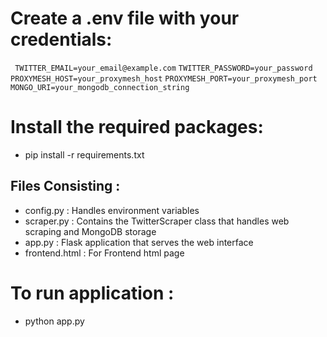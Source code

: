 # Create a .env file with your credentials:

` TWITTER_EMAIL=your_email@example.com`
`TWITTER_PASSWORD=your_password`
`PROXYMESH_HOST=your_proxymesh_host`
`PROXYMESH_PORT=your_proxymesh_port`
`MONGO_URI=your_mongodb_connection_string` 

# Install the required packages:

* pip install -r requirements.txt

## Files Consisting :

* config.py : Handles environment variables
* scraper.py : Contains the TwitterScraper class that handles web scraping and MongoDB storage
* app.py : Flask application that serves the web interface
* frontend.html : For Frontend html page

# To run application :

- python app.py